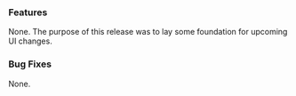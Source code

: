### Features
None. The purpose of this release was to lay some foundation for upcoming UI changes.

### Bug Fixes
None.
